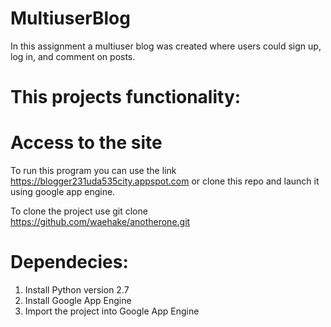 # MultiuserBlog

In this assignment a multiuser blog was created where users could sign up, log in, and comment on posts.

# This projects functionality:


# Access to the site
To run this program you can use the link https://blogger231uda535city.appspot.com or clone this repo and 
 launch it using google app engine.
 
 To clone the project use git clone https://github.com/waehake/anotherone.git
 
# Dependecies:
 
 1. Install Python version 2.7
 2. Install Google App Engine
 3. Import the project into Google App Engine
 
